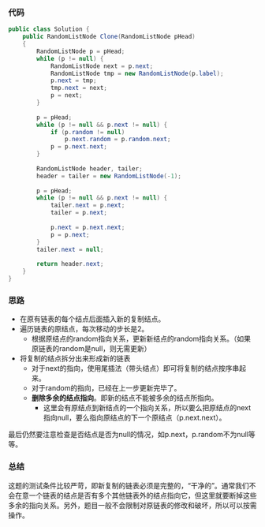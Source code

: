 ### 代码

``` java
public class Solution {
    public RandomListNode Clone(RandomListNode pHead)
    {
        RandomListNode p = pHead;
        while (p != null) {
            RandomListNode next = p.next;
            RandomListNode tmp = new RandomListNode(p.label);
            p.next = tmp;
            tmp.next = next;
            p = next;
        }
        
        p = pHead;
        while (p != null && p.next != null) {
            if (p.random != null)
                p.next.random = p.random.next;
            p = p.next.next;
        }
        
        RandomListNode header, tailer;
        header = tailer = new RandomListNode(-1);
        
        p = pHead;
        while (p != null && p.next != null) {
            tailer.next = p.next;
            tailer = p.next;
            
            p.next = p.next.next;
            p = p.next;
        }
        tailer.next = null;
        
        return header.next;
    }
}
```



### 思路

* 在原有链表的每个结点后面插入新的复制结点。
* 遍历链表的原结点，每次移动的步长是2。
  * 根据原结点的random指向关系，更新新结点的random指向关系。（如果原链表的random是null，则无需更新）
* 将复制的结点拆分出来形成新的链表
  * 对于next的指向，使用尾插法（带头结点）即可将复制的结点按序串起来。
  * 对于random的指向，已经在上一步更新完毕了。
  * <b>删除多余的结点指向</b>。即新的结点不能被多余的结点所指向。
    * 这里会有原结点到新结点的一个指向关系，所以要么把原结点的next指向null，要么指向原结点的下一个原结点（p.next.next）。

最后仍然要注意检查是否结点是否为null的情况，如p.next，p.random不为null等等。



### 总结

这题的测试条件比较严苛，即新复制的链表必须是完整的，“干净的”。通常我们不会在意一个链表的结点是否有多个其他链表外的结点指向它，但这里就要断掉这些多余的指向关系。另外，题目一般不会限制对原链表的修改和破坏，所以可以按需操作。